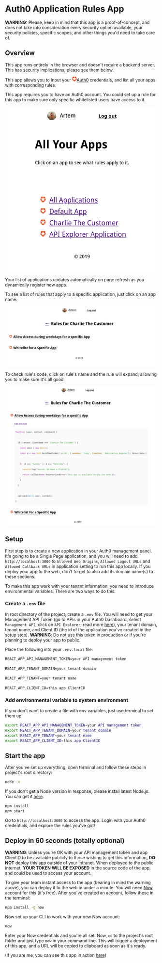 # Auth0 Application Rules App

**WARNING:** Please, keep in mind that this app is a proof-of-concept, and does not take into consideration every security option available, your security policies, specific scopes, and other things you'd need to take care of.

## Overview

This app runs entirely in the browser and doesn't require a backend server. This has security implications, please see them below. 

This app allows you to input your ![auth](public/ul-bullet.png)[Auth0](https://auth0.com) credentials, and list all your apps with corresponding rules.

This app requires you to have an Auth0 account. You could set up a rule for this app to make sure only specific whitelisted users have access to it.

![app](public/app.png)

Your list of applications updates automatically on page refresh as you dynamically register new apps.

To see a list of rules that apply to a specific application, just click on an app name.

![rules](public/rules.png)

To check rule's code, click on rule's name and the rule will expand, allowing you to make sure it's all good.

![code](public/code.png)

## Setup

First step is to create a new application in your Auth0 management panel. It's going to be a Single Page application, and you will need to add `http://localhost:3000` to `Allowed Web Origins`, `Allowed Logout URLs` and `Allowed Callback URLs`  in application setting to run this app locally. If you deploy your app to the web, don't forget to also add its domain name(s) to these sections.

To make this app work with your tenant information, you need to introduce environmental variables. There are two ways to do this:

### Create a `.env` file

In root directory of the project, create a `.env` file. You will need to get your Management API Token (go to APIs in your Auth0 Dashboard, select `Management API`, click on `API Explorer`; read more [here](https://auth0.com/docs/api/management/v2/get-access-tokens-for-test)), your tenant domain, tenant name, and Client ID (the id of the application you've created in the setup step). **WARNING**: Do not use this token in production or if you're planning to deploy your app to public.

Place the following into your `.env.local` file:

```env
REACT_APP_API_MANAGEMENT_TOKEN=your API management token

REACT_APP_TENANT_DOMAIN=your tenant domain

REACT_APP_TENANT=your tenant name

REACT_APP_CLIENT_ID=this app ClientID
```

### Add environmental variable to system environment

If you don't want to create a file with env variables, just use terminal to set them up:

```bash
export REACT_APP_API_MANAGEMENT_TOKEN=your API management token
export REACT_APP_TENANT_DOMAIN=your tenant domain
export REACT_APP_TENANT=your tenant name
export REACT_APP_CLIENT_ID=this app ClientID
```

## Start the app

After you've set up everything, open terminal and follow these steps in project's root directory:

```bash
node -v
```

If you don't get a Node version in response, please install latest Node.js. You can get it [here](https://nodejs.org/en/download/).

```bash
npm install
npm start
```

Go to `http://localhost:3000` to access the app. Login with your Auth0 credentials, and explore the rules you've got!

## Deploy in 60 seconds (totally optional)

**WARNING**: Unless you're OK with your API management token and app ClientID to be available publicly to those wishing to get this information, **DO NOT** deploy this app outside of your intranet. When deployed to the public internet, **YOUR TOKEN WILL BE EXPOSED** in the source code of the app, and could be used to access your account.

To give your team instant access to the app (bearing in mind the warning above), you can deploy it to the web in under a minute. You will need [Now](https://now.sh) account for this (it's free). After you've created an account, follow these in the terminal:

```bash
npm install -g now
```

Now set up your CLI to work with your new Now account:

```bash
now
```

Enter your Now credentials and you're all set. Now, `cd` to the project's root folder and just type `now` in your command line. This will trigger a deployment of this app, and a URL will be copied to clipboard as soon as it's ready.

(If you are me, you can see this app in action [here](https://auth0.rosnovsky.now.sh))
